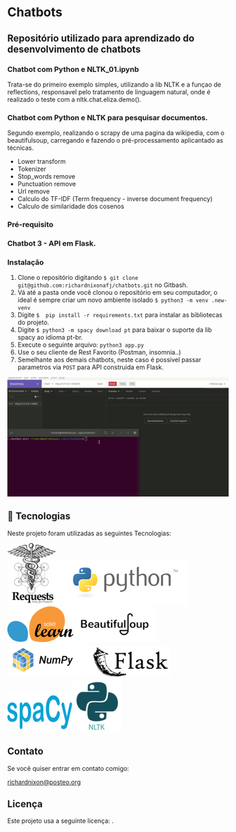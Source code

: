 # Chatbots

## Repositório utilizado para aprendizado do desenvolvimento de chatbots

### Chatbot com Python e NLTK_01.ipynb

Trata-se do primeiro exemplo simples, utilizando a lib NLTK e a funçao de reflections, responsavel pelo tratamento de linguagem natural, onde é realizado o teste com a nltk.chat.eliza.demo().


### Chatbot com Python e NLTK para pesquisar documentos.

Segundo exemplo, realizando o scrapy de uma pagina da wikipedia, com o beautifulsoup, carregando e fazendo o pré-processamento aplicantado as técnicas.

- Lower transform
- Tokenizer
- Stop_words remove
- Punctuation remove
- Url remove
- Calculo do TF-IDF (Term frequency - inverse document frequency)
- Calculo de similaridade dos cosenos

### Pré-requisito


### Chatbot  3 - API em Flask.

### Instalação

1. Clone o repositório digitando `$ git clone git@github.com:richardnixonafj/chatbots.git` no Gitbash.
2. Vá até a pasta onde você clonou o repositório em seu computador, o ideal é sempre criar um novo ambiente isolado `$ python3 -m venv .new-venv`
3. Digite `$  pip install -r requirements.txt` para instalar as bibliotecas do projeto.
4. Digite `$ python3 -m spacy download pt` para baixar o suporte da lib spacy ao idioma pt-br.
5. Execute o seguinte arquivo: `python3 app.py`
6. Use o seu cliente de Rest Favorito (Postman, insomnia..) 
7. Semelhante aos demais chatbots, neste caso é possivel passar parametros via `POST` para API construida em Flask.


![Requests](img/test.gif)





## :rocket: Tecnologias

Neste projeto foram utilizadas as seguintes Tecnologias:

![Requests](img/220px-Requests_Python_Logo.png)![Python](img/python.png)![Scikit-learn](img/1200px-Scikit_learn_logo_small.svg.png)![Beautiful Soup](img/bs.png)![Numpy](img/numpy.png)![Flask](img/flask.png)![SpaCy](img/spacy.png)![NLTK](img/python_nltk.png)


 
## Contato
Se você quiser entrar em contato comigo:

richardnixon@posteo.org

## Licença
Este projeto usa a seguinte licença: <GPT3>.